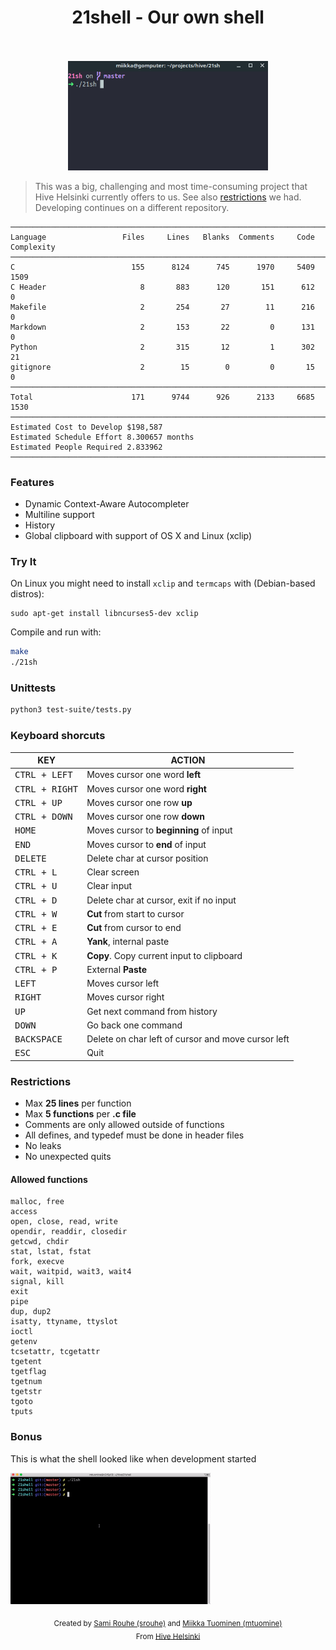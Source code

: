 
<h1 align="center">
	21shell - Our own shell
	<br><br>
</h1>

<p align="center">
	<img width=320 src="shell.gif">
</p>

>This was a big, challenging and most time-consuming project that Hive Helsinki currently offers to us.
>See also [restrictions](#Restrictions) we had. Developing continues on a different repository.

<!--
SCC is tool used
-->

```
───────────────────────────────────────────────────────────────────────────────
Language                 Files     Lines   Blanks  Comments     Code Complexity
───────────────────────────────────────────────────────────────────────────────
C                          155      8124      745      1970     5409       1509
C Header                     8       883      120       151      612          0
Makefile                     2       254       27        11      216          0
Markdown                     2       153       22         0      131          0
Python                       2       315       12         1      302         21
gitignore                    2        15        0         0       15          0
───────────────────────────────────────────────────────────────────────────────
Total                      171      9744      926      2133     6685       1530
───────────────────────────────────────────────────────────────────────────────
Estimated Cost to Develop $198,587
Estimated Schedule Effort 8.300657 months
Estimated People Required 2.833962
───────────────────────────────────────────────────────────────────────────────
```

### Features
- Dynamic Context-Aware Autocompleter
- Multiline support
- History
- Global clipboard with support of OS X and Linux (xclip)

### Try It

On Linux you might need to install `xclip` and `termcaps` with (Debian-based distros):
```
sudo apt-get install libncurses5-dev xclip
```

Compile and run with:
```bash
make
./21sh
```

### Unittests
```sh
python3 test-suite/tests.py
```

### Keyboard shorcuts
| KEY | ACTION |
|---------|---------|
| <kbd>CTRL + LEFT</kbd> | Moves cursor one word **left** |
| <kbd>CTRL + RIGHT</kbd> | Moves cursor one word **right** |
| <kbd>CTRL + UP</kbd> | Moves cursor one row **up** |
| <kbd>CTRL + DOWN</kbd> | Moves cursor one row **down** |
| <kbd>HOME</kbd> | Moves cursor to **beginning** of input |
| <kbd>END</kbd> | Moves cursor to **end** of input |
| <kbd>DELETE</kbd> | Delete char at cursor position |
| <kbd>CTRL + L</kbd> | Clear screen |
| <kbd>CTRL + U</kbd> | Clear input |
| <kbd>CTRL + D</kbd> | Delete char at cursor, exit if no input |
| <kbd>CTRL + W</kbd> | **Cut** from start to cursor
| <kbd>CTRL + E</kbd> | **Cut** from cursor to end
| <kbd>CTRL + A</kbd> | **Yank**, internal paste
| <kbd>CTRL + K</kbd> | **Copy**. Copy current input to clipboard |
| <kbd>CTRL + P</kbd> | External **Paste** |
| <kbd>LEFT</kbd> | Moves cursor left |
| <kbd>RIGHT</kbd> | Moves cursor right |
| <kbd>UP</kbd> | Get next command from history |
| <kbd>DOWN</kbd> | Go back one command |
| <kbd>BACKSPACE</kbd> | Delete on char left of cursor and move cursor left |
| <kbd>ESC</kbd> | Quit |


### Restrictions
- Max **25 lines** per function
- Max **5 functions** per **.c file**
- Comments are only allowed outside of functions
- All defines, and typedef must be done in header files
- No leaks
- No unexpected quits

#### Allowed functions
```
malloc, free
access
open, close, read, write
opendir, readdir, closedir
getcwd, chdir
stat, lstat, fstat
fork, execve
wait, waitpid, wait3, wait4
signal, kill
exit
pipe
dup, dup2
isatty, ttyname, ttyslot
ioctl
getenv
tcsetattr, tcgetattr
tgetent
tgetflag
tgetnum
tgetstr
tgoto
tputs
```

### Bonus

This is what the shell looked like when development started

<p>
	<img width=320 src="old.gif">
</p>

<div align='center'>
    <sub>Created by <a href='https://github.com/rouhija'>Sami Rouhe (srouhe)</a> and <a href='https://github.com/tuommii'>Miikka Tuominen (mtuomine)</a></sub>
</div>
<div align='center'>
    <sub>From <a href='https://www.hive.fi/en/'>Hive Helsinki</a></sub>
</div>

